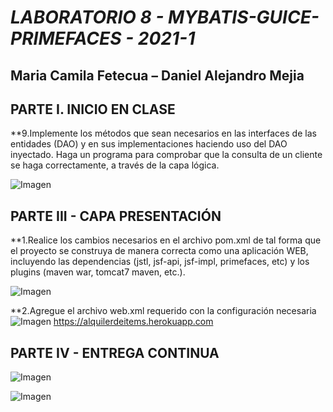 # *LABORATORIO 8 - MYBATIS-GUICE-PRIMEFACES - 2021-1*

## **Maria Camila Fetecua – Daniel Alejandro Mejia**


## PARTE I. INICIO EN CLASE

**9.Implemente los métodos que sean necesarios en las interfaces de las entidades (DAO) y en sus implementaciones haciendo uso del DAO inyectado. Haga un programa para comprobar que la consulta de un cliente se haga correctamente, a través de la capa lógica.

![Imagen](https://github.com/camilaFetecua/LAB8-CVDS/blob/master/img/11.PNG)




## PARTE III - CAPA PRESENTACIÓN

**1.Realice los cambios necesarios en el archivo pom.xml de tal forma que el proyecto se construya de manera correcta como una aplicación WEB, incluyendo las dependencias (jstl, jsf-api, jsf-impl, primefaces, etc) y los plugins (maven war, tomcat7 maven, etc.).

![Imagen](https://github.com/camilaFetecua/LAB8-CVDS/blob/master/img/pruebas.PNG)

**2.Agregue el archivo web.xml requerido con la configuración necesaria
![Imagen](https://github.com/Desarik98/Lab07-CVDS/blob/master/img/13.PNG)
https://alquilerdeitems.herokuapp.com




## PARTE IV - ENTREGA CONTINUA


![Imagen](https://github.com/camilaFetecua/LAB8-CVDS/blob/master/img/ult.png)

![Imagen](https://github.com/camilaFetecua/LAB8-CVDS/blob/master/img/unknowult2.png)




